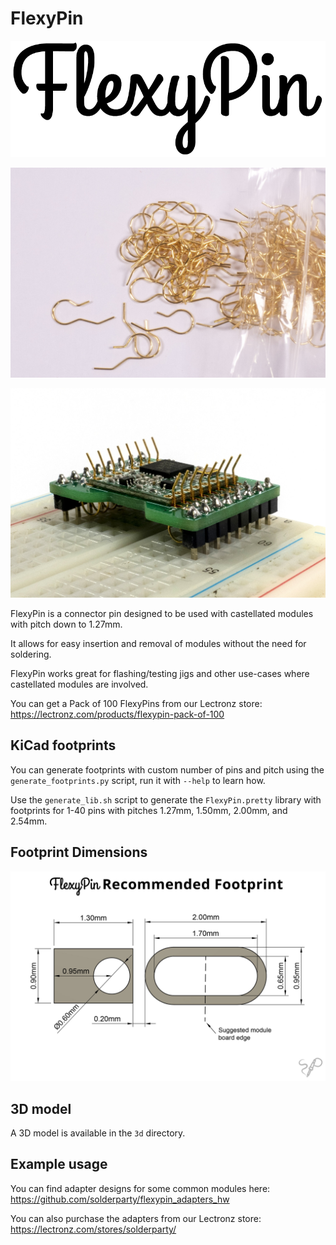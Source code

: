 # FlexyPin

![](./img/logo.png)

![](./img/pins.jpg)

![](./img/adapter.jpg)

FlexyPin is a connector pin designed to be used with castellated modules with pitch down to 1.27mm.

It allows for easy insertion and removal of modules without the need for soldering. 

FlexyPin works great for flashing/testing jigs and other use-cases where castellated modules are involved.

You can get a Pack of 100 FlexyPins from our Lectronz store: https://lectronz.com/products/flexypin-pack-of-100

## KiCad footprints

You can generate footprints with custom number of pins and pitch using the `generate_footprints.py` script, run it with `--help` to learn how.

Use the `generate_lib.sh` script to generate the `FlexyPin.pretty` library with footprints for 1-40 pins with pitches 1.27mm, 1.50mm, 2.00mm, and 2.54mm.

## Footprint Dimensions

![](./img/footprint.png)

## 3D model

A 3D model is available in the `3d` directory.

## Example usage

You can find adapter designs for some common modules here: https://github.com/solderparty/flexypin_adapters_hw

You can also purchase the adapters from our Lectronz store: https://lectronz.com/stores/solderparty/